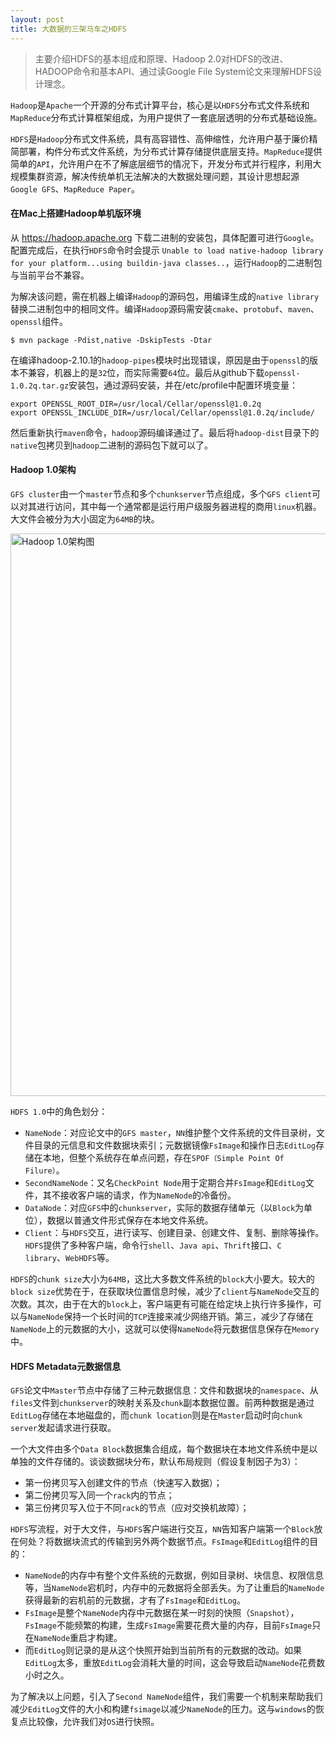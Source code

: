 ```yaml
---
layout: post
title: 大数据的三架马车之HDFS
---
```

> 主要介绍HDFS的基本组成和原理、Hadoop 2.0对HDFS的改进、HADOOP命令和基本API、通过读Google File System论文来理解HDFS设计理念。

`Hadoop`是`Apache`一个开源的分布式计算平台，核心是以`HDFS`分布式文件系统和`MapReduce`分布式计算框架组成，为用户提供了一套底层透明的分布式基础设施。

`HDFS`是`Hadoop`分布式文件系统，具有高容错性、高伸缩性，允许用户基于廉价精简部署，构件分布式文件系统，为分布式计算存储提供底层支持。`MapReduce`提供简单的`API`，允许用户在不了解底层细节的情况下，开发分布式并行程序，利用大规模集群资源，解决传统单机无法解决的大数据处理问题，其设计思想起源`Google GFS`、`MapReduce Paper`。

#### 在Mac上搭建Hadoop单机版环境
从 https://hadoop.apache.org 下载二进制的安装包，具体配置可进行`Google`。配置完成后，在执行`HDFS`命令时会提示 `Unable to load native-hadoop library for your platform...using buildin-java classes..`，运行`Hadoop`的二进制包与当前平台不兼容。

为解决该问题，需在机器上编译`Hadoop`的源码包，用编译生成的`native library`替换二进制包中的相同文件。编译`Hadoop`源码需安装`cmake`、`protobuf`、`maven`、`openssl`组件。
```shell
$ mvn package -Pdist,native -DskipTests -Dtar
```
<!-- more -->
在编译hadoop-2.10.1的`hadoop-pipes`模块时出现错误，原因是由于`openssl`的版本不兼容，机器上的是`32`位，而实际需要`64`位。最后从github下载`openssl-1.0.2q.tar.gz`安装包，通过源码安装，并在/etc/profile中配置环境变量：
```shell
export OPENSSL_ROOT_DIR=/usr/local/Cellar/openssl@1.0.2q
export OPENSSL_INCLUDE_DIR=/usr/local/Cellar/openssl@1.0.2q/include/
```
然后重新执行`maven`命令，`hadoop`源码编译通过了。最后将`hadoop-dist`目录下的`native`包拷贝到`hadoop`二进制的源码包下就可以了。

#### Hadoop 1.0架构
`GFS cluster`由一个`master`节点和多个`chunkserver`节点组成，多个`GFS client`可以对其进行访问，其中每一个通常都是运行用户级服务器进程的商用`linux`机器。大文件会被分为大小固定为`64MB`的块。

<img src="../../../../resource/2021/hadoop/hadoop-architecture.jpg" width="900" alt="Hadoop 1.0架构图"/>

`HDFS 1.0`中的角色划分：

  * `NameNode`：对应论文中的`GFS master`，`NN`维护整个文件系统的文件目录树，文件目录的元信息和文件数据块索引；元数据镜像`FsImage`和操作日志`EditLog`存储在本地，但整个系统存在单点问题，存在`SPOF（Simple Point Of Filure）`。
  * `SecondNameNode`：又名`CheckPoint Node`用于定期合并`FsImage`和`EditLog`文件，其不接收客户端的请求，作为`NameNode`的冷备份。
  * `DataNode`：对应`GFS`中的`chunkserver`，实际的数据存储单元（以`Block`为单位），数据以普通文件形式保存在本地文件系统。
  * `Client`：与`HDFS`交互，进行读写、创建目录、创建文件、复制、删除等操作。`HDFS`提供了多种客户端，命令行`shell`、`Java api`、`Thrift`接口、`C library`、`WebHDFS`等。

`HDFS`的`chunk size`大小为`64MB`，这比大多数文件系统的`block`大小要大。较大的`block size`优势在于，在获取块位置信息时候，减少了`client`与`NameNode`交互的次数。其次，由于在大的`block`上，客户端更有可能在给定块上执行许多操作，可以与`NameNode`保持一个长时间的`TCP`连接来减少网络开销。第三，减少了存储在`NameNode`上的元数据的大小，这就可以使得`NameNode`将元数据信息保存在`Memory`中。

#### HDFS Metadata元数据信息
`GFS`论文中`Master`节点中存储了三种元数据信息：文件和数据块的`namespace`、从`files`文件到`chunkserver`的映射关系及`chunk`副本数据位置。前两种数据是通过`EditLog`存储在本地磁盘的，而`chunk location`则是在`Master`启动时向`chunk server`发起请求进行获取。

一个大文件由多个`Data Block`数据集合组成，每个数据块在本地文件系统中是以单独的文件存储的。谈谈数据块分布，默认布局规则（假设复制因子为3）：
  * 第一份拷贝写入创建文件的节点（快速写入数据）；
  * 第二份拷贝写入同一个`rack`内的节点；
  * 第三份拷贝写入位于不同`rack`的节点（应对交换机故障）；

`HDFS`写流程，对于大文件，与`HDFS`客户端进行交互，`NN`告知客户端第一个`Block`放在何处？将数据块流式的传输到另外两个数据节点。`FsImage`和`EditLog`组件的目的：
* `NameNode`的内存中有整个文件系统的元数据，例如目录树、块信息、权限信息等，当`NameNode`宕机时，内存中的元数据将全部丢失。为了让重启的`NameNode`获得最新的宕机前的元数据，才有了`FsImage`和`EditLog`。
* `FsImage`是整个`NameNode`内存中元数据在某一时刻的快照（`Snapshot`），`FsImage`不能频繁的构建，生成`FsImage`需要花费大量的内存，目前`FsImage`只在`NameNode`重启才构建。
* 而`EditLog`则记录的是从这个快照开始到当前所有的元数据的改动。如果`EditLog`太多，重放`EditLog`会消耗大量的时间，这会导致启动`NameNode`花费数小时之久。

为了解决以上问题，引入了`Second NameNode`组件，我们需要一个机制来帮助我们减少`EditLog`文件的大小和构建`fsimage`以减少`NameNode`的压力。这与`windows`的恢复点比较像，允许我们对`OS`进行快照。
